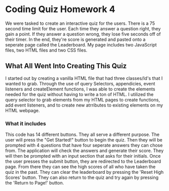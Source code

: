 # Coding Quiz Homework 4
We were tasked to create an interactive quiz for the users. There is a 75 second time limit for the user. Each time they answer a question right, they gain a point. If they answer a question wrong, they lose five seconds off of their timer. 
In the end, they're score is generated and pasted onto a seperate page called the Leaderboard.
My page includes two JavaScript files, two HTML files and two CSS files. 

## What All Went Into Creating This Quiz

I started out by creating a vanilla HTML file that had three classes/Id's that I wanted to grab. 
Through the use of query Selectors, appendicies, event listeners and createElement functions, I was able to create the elements needed for the quiz without having to write a ton of HTML. 
I utilized the query selector to grab elements from my HTML pages to create functions, add event listeners, and to create new atrributes to existing elements on my HTML webpage. 

### What it includes

This code has 14 different buttons. They all serve a different purpose. The user will press the "Get Started!" button to begin the quiz. Then they will be prompted with 4 questions that have four seperate answers they can chose from. The application will check the answers and generate their score. They will then be prompted with an input section that asks for their initials. Once the user presses the submit button, they are redirected to the Leaderboard page. 
From there they can see the high scores of all who have taken the quiz in the past. They can clear the leaderboard by pressing the 'Reset High Scores' button. They can also return to the quiz and try again by pressing the 'Return to Page!' button.
